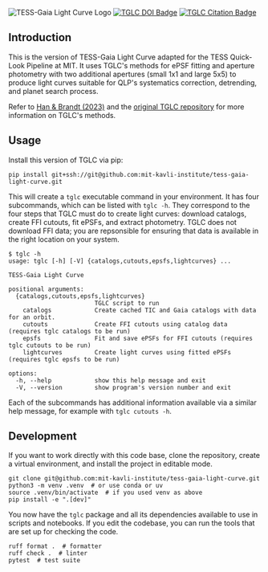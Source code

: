 ![TESS-Gaia Light Curve Logo](/logo/TGLC_Title.png)
[![TGLC DOI Badge](https://zenodo.org/badge/420868490.svg)](https://zenodo.org/badge/latestdoi/420868490)
[![TGLC Citation Badge](https://img.shields.io/badge/Cite-TGLC-blue)](https://www.tomwagg.com/software-citation-station/?auto-select=tglc)

## Introduction

This is the version of TESS-Gaia Light Curve adapted for the TESS Quick-Look Pipeline at MIT. It uses TGLC's methods for ePSF fitting and aperture photometry with two additional apertures (small 1x1 and large 5x5) to produce light curves suitable for QLP's systematics correction, detrending, and planet search process.

Refer to [Han & Brandt (2023)](https://iopscience.iop.org/article/10.3847/1538-3881/acaaa7) and the [original TGLC repository](https://github.com/TeHanHunter/TESS_Gaia_Light_Curve) for more information on TGLC's methods.

## Usage

Install this version of TGLC via pip:

```shell
pip install git+ssh://git@github.com:mit-kavli-institute/tess-gaia-light-curve.git
```

This will create a `tglc` executable command in your environment. It has four subcommands, which can be listed with `tglc -h`. They correspond to the four steps that TGLC must do to create light curves: download catalogs, create FFI cutouts, fit ePSFs, and extract photometry. TGLC does not download FFI data; you are repsonsible for ensuring that data is available in the right location on your system.

```
$ tglc -h
usage: tglc [-h] [-V] {catalogs,cutouts,epsfs,lightcurves} ...

TESS-Gaia Light Curve

positional arguments:
  {catalogs,cutouts,epsfs,lightcurves}
                        TGLC script to run
    catalogs            Create cached TIC and Gaia catalogs with data for an orbit.
    cutouts             Create FFI cutouts using catalog data (requires tglc catalogs to be run)
    epsfs               Fit and save ePSFs for FFI cutouts (requires tglc cutouts to be run)
    lightcurves         Create light curves using fitted ePSFs (requires tglc epsfs to be run)

options:
  -h, --help            show this help message and exit
  -V, --version         show program's version number and exit
```

Each of the subcommands has additional information available via a similar help message, for example with `tglc cutouts -h`.

## Development

If you want to work directly with this code base, clone the repository, create a virtual environment, and install the project in editable mode.

```shell
git clone git@github.com:mit-kavli-institute/tess-gaia-light-curve.git
python3 -m venv .venv  # or use conda or uv
source .venv/bin/activate  # if you used venv as above
pip install -e ".[dev]"
```

You now have the `tglc` package and all its dependencies available to use in scripts and notebooks. If you edit the codebase, you can run the tools that are set up for checking the code.

```shell
ruff format .  # formatter
ruff check .  # linter
pytest  # test suite
```
